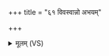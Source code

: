 +++
title = "६१ विवस्वान्नो अभयम्"

+++
<details><summary>मूलम् (VS)</summary>

वि॒वस्वा॑न्नो॒अभ॑यं कृणोतु॒ यः सु॒त्रामा॑ जी॒रदा॑नुः सु॒दानुः॑। इ॒हेमे वी॒रा ब॒हवो॑भवन्तु॒ गोम॒दश्व॑व॒न्मय्य॑स्तु पु॒ष्टम् ॥
</details>